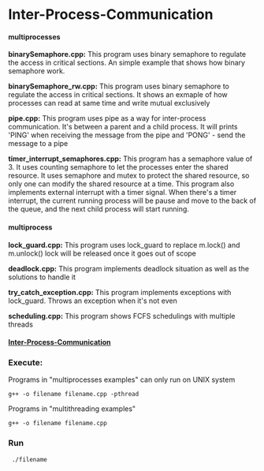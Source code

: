 # Inter-Process-Communication

#### multiprocesses

**binarySemaphore.cpp:** This program uses binary semaphore to regulate the access in critical sections. An simple example that shows how binary semaphore work.

**binarySemaphore_rw.cpp:** This program uses binary semaphore to regulate the access in critical sections. It shows an exmaple of how processes can read at same time and write mutual exclusively

**pipe.cpp:** This program uses pipe as a way for inter-process communication. It's between a parent and a child process. It will prints 'PING' when receiving the message from the pipe and 'PONG' - send the message to a pipe

**timer_interrupt_semaphores.cpp:**  This program has a semaphore value of 3. It uses counting semaphore to let the processes enter the shared resource. It uses semaphore and mutex to protect the shared resource, so only one can modify the shared resource at a time. This program also implements external interrupt with a timer signal. When there's a timer interrupt, the current running process will be pause and move to the back of the queue, and the next child process will start running.

#### multiprocess

**lock_guard.cpp:** This program uses lock_guard to replace m.lock() and m.unlock() lock will be released once it goes out of scope 

**deadlock.cpp:** This program implements deadlock situation as well as the solutions to handle it

**try_catch_exception.cpp:** This program implements exceptions with lock_guard. Throws an exception when it's not even

**scheduling.cpp:** This program shows FCFS schedulings with multiple threads


#### [Inter-Process-Communication](https://github.com/liulanz/Inter-Process-Communication/tree/main/ipc)


### Execute:

Programs in "multiprocesses examples" can only run on UNIX system

```g++ -o filename filename.cpp -pthread```

Programs in "multithreading examples" 

```g++ -o filename filename.cpp ```
	
### Run
``` ./filename```
